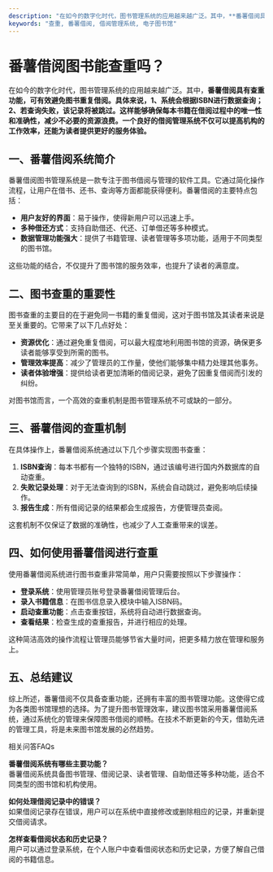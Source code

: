 ```yaml
---
description: "在如今的数字化时代，图书管理系统的应用越来越广泛。其中，**番薯借阅具有查重功能，可有效避免图书重复借阅。具体来说，1、系统会根据ISBN进行数据查询；2、若查询失败，该记录将被跳过。这样能够确保每本书籍在借阅过程中的唯一性和准确性，减少不必要的资源浪费。一个良好的借阅管理系统不仅可以提高机构的工作效率，还能为读者提供更好的服务体验。**"
keywords: "查重, 番薯借阅, 借阅管理系统, 电子图书馆"
---
```

# 番薯借阅图书能查重吗？

在如今的数字化时代，图书管理系统的应用越来越广泛。其中，**番薯借阅具有查重功能，可有效避免图书重复借阅。具体来说，1、系统会根据ISBN进行数据查询；2、若查询失败，该记录将被跳过。这样能够确保每本书籍在借阅过程中的唯一性和准确性，减少不必要的资源浪费。一个良好的借阅管理系统不仅可以提高机构的工作效率，还能为读者提供更好的服务体验。**

## 一、番薯借阅系统简介

番薯借阅图书管理系统是一款专注于图书借阅与管理的软件工具。它通过简化操作流程，让用户在借书、还书、查询等方面都能获得便利。番薯借阅的主要特点包括：

- **用户友好的界面**：易于操作，使得新用户可以迅速上手。
- **多种借还方式**：支持自助借还、代还、订单借还等多种模式。
- **数据管理功能强大**：提供了书籍管理、读者管理等多项功能，适用于不同类型的图书馆。

这些功能的结合，不仅提升了图书馆的服务效率，也提升了读者的满意度。

## 二、图书查重的重要性

图书查重的主要目的在于避免同一书籍的重复借阅，这对于图书馆及其读者来说是至关重要的。它带来了以下几点好处：

- **资源优化**：通过避免重复借阅，可以最大程度地利用图书馆的资源，确保更多读者能够享受到所需的图书。
- **管理效率提高**：减少了管理员的工作量，使他们能够集中精力处理其他事务。
- **读者体验增强**：提供给读者更加清晰的借阅记录，避免了因重复借阅而引发的纠纷。

对图书馆而言，一个高效的查重机制是图书管理系统不可或缺的一部分。

## 三、番薯借阅的查重机制

在具体操作上，番薯借阅系统通过以下几个步骤实现图书查重：

1. **ISBN查询**：每本书都有一个独特的ISBN，通过该编号进行国内外数据库的自动查重。
2. **失败记录处理**：对于无法查询到的ISBN，系统会自动跳过，避免影响后续操作。
3. **报告生成**：所有借阅记录的结果都会生成报告，方便管理员查阅。

这套机制不仅保证了数据的准确性，也减少了人工查重带来的误差。

## 四、如何使用番薯借阅进行查重

使用番薯借阅系统进行图书查重非常简单，用户只需要按照以下步骤操作：

- **登录系统**：使用管理员账号登录番薯借阅管理后台。
- **录入书籍信息**：在图书信息录入模块中输入ISBN码。
- **启动查重功能**：点击查重按钮，系统将自动进行数据查询。
- **查看结果**：检查生成的查重报告，并进行相应的处理。

这种简洁高效的操作流程让管理员能够节省大量时间，把更多精力放在管理和服务上。

## 五、总结建议

综上所述，番薯借阅不仅具备查重功能，还拥有丰富的图书管理功能。这使得它成为各类图书馆理想的选择。为了提升图书管理效率，建议图书馆采用番薯借阅系统，通过系统化的管理来保障图书借阅的顺畅。在技术不断更新的今天，借助先进的管理工具，将是未来图书馆发展的必然趋势。

相关问答FAQs

**番薯借阅系统有哪些主要功能？**  
番薯借阅系统具备图书管理、借阅记录、读者管理、自助借还等多种功能，适合不同类型的图书馆和机构使用。

**如何处理借阅记录中的错误？**  
如果借阅记录存在错误，用户可以在系统中直接修改或删除相应的记录，并重新提交借阅请求。

**怎样查看借阅状态和历史记录？**  
用户可以通过登录系统，在个人账户中查看借阅状态和历史记录，方便了解自己借阅的书籍信息。
